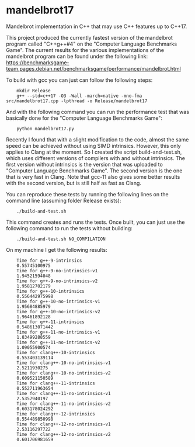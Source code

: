 # mandelbrot17
Mandelbrot implementation in C++ that may use C++ features up to C++17.

This project produced the currently fastest version of the mandelbrot program called "C++g++#4" on the "Computer Language Benchmarks Game".
The current results for the various implementations of the mandelbrot program can be found under the following link:
https://benchmarksgame-team.pages.debian.net/benchmarksgame/performance/mandelbrot.html

To build with gcc you can just can follow the following steps:
```
    mkdir Release
    g++ --std=c++17 -O3 -Wall -march=native -mno-fma src/mandelbrot17.cpp -lpthread -o Release/mandelbrot17
```
    
And with the following command you can run the performance test that was basically done for the "Computer Language Benchmarks Game":
```
    python mandelbrot17.py
```
    
Recently I found that with a slight modification to the code, almost the same speed can be achieved without using SIMD intrinsics.
However, this only applies to Clang at the moment. So I created the script build-and-test.sh, which uses different versions of compilers
with and without intrinsics. The first version without intrinsics is the version that was uploaded to "Computer Language Benchmarks Game".
The second version is the one that is very fast in Clang. Note that gcc-11 also gives some better results with the second version, but is
still half as fast as Clang.

You can reproduce these tests by running the following lines on the command line (assuming folder Release exists):
```
    ./build-and-test.sh
```
    
This command creates and runs the tests. Once built, you can just use the following command to run the tests without building:
```
    ./build-and-test.sh NO_COMPILATION
```

On my machine I get the following results:
```
    Time for g++-9-intrinsics
    0.55745100975
    Time for g++-9-no-intrinsics-v1
    1.94521594048
    Time for g++-9-no-intrinsics-v2
    1.95812702179
    Time for g++-10-intrinsics
    0.556442975998
    Time for g++-10-no-intrinsics-v1
    1.95684885979
    Time for g++-10-no-intrinsics-v2
    1.96461892128
    Time for g++-11-intrinsics
    0.548613071442
    Time for g++-11-no-intrinsics-v1
    1.83499288559
    Time for g++-11-no-intrinsics-v2
    1.09055900574
    Time for clang++-10-intrinsics
    0.553403139114
    Time for clang++-10-no-intrinsics-v1
    2.5211930275
    Time for clang++-10-no-intrinsics-v2
    0.609521150589
    Time for clang++-11-intrinsics
    0.552711963654
    Time for clang++-11-no-intrinsics-v1
    2.5357940197
    Time for clang++-11-no-intrinsics-v2
    0.603178024292
    Time for clang++-12-intrinsics
    0.554489850998
    Time for clang++-12-no-intrinsics-v1
    2.53116297722
    Time for clang++-12-no-intrinsics-v2
    0.601706981659
```
